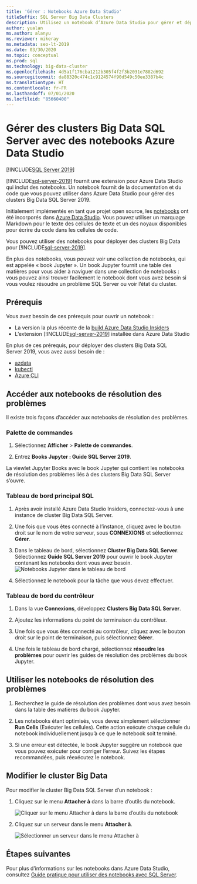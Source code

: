 ```yaml
---
title: 'Gérer : Notebooks Azure Data Studio'
titleSuffix: SQL Server Big Data Clusters
description: Utilisez un notebook d’Azure Data Studio pour gérer et dépanner un cluster Big Data.
author: yualan
ms.author: alanyu
ms.reviewer: mikeray
ms.metadata: seo-lt-2019
ms.date: 03/30/2020
ms.topic: conceptual
ms.prod: sql
ms.technology: big-data-cluster
ms.openlocfilehash: 4d5a1f176cba1212b305f4f2f3b2031e7882d692
ms.sourcegitcommit: da88320c474c1c9124574f90d549c50ee3387b4c
ms.translationtype: HT
ms.contentlocale: fr-FR
ms.lasthandoff: 07/01/2020
ms.locfileid: "85660400"
---
```

# <a name="manage-sql-server-big-data-clusters-with-azure-data-studio-notebooks"></a>Gérer des clusters Big Data SQL Server avec des notebooks Azure Data Studio

[!INCLUDE[SQL Server 2019](../includes/applies-to-version/sqlserver2019.md)]

[!INCLUDE[sql-server-2019](../includes/sssqlv15-md.md)] fournit une extension pour Azure Data Studio qui inclut des notebooks. Un notebook fournit de la documentation et du code que vous pouvez utiliser dans Azure Data Studio pour gérer des clusters Big Data SQL Server 2019.

Initialement implémentés en tant que projet open source, les [notebooks](../azure-data-studio/notebooks-guidance.md) ont été incorporés dans [Azure Data Studio](https://docs.microsoft.com/sql/azure-data-studio/download). Vous pouvez utiliser un marquage Markdown pour le texte des cellules de texte et un des noyaux disponibles pour écrire du code dans les cellules de code.

Vous pouvez utiliser des notebooks pour déployer des clusters Big Data pour [!INCLUDE[sql-server-2019](../includes/sssqlv15-md.md)].

En plus des notebooks, vous pouvez voir une collection de notebooks, qui est appelée « book Jupyter ». Un book Jupyter fournit une table des matières pour vous aider à naviguer dans une collection de notebooks : vous pouvez ainsi trouver facilement le notebook dont vous avez besoin si vous voulez résoudre un problème SQL Server ou voir l’état du cluster.

## <a name="prerequisites"></a>Prérequis

Vous avez besoin de ces prérequis pour ouvrir un notebook :

* La version la plus récente de la [build Azure Data Studio Insiders](https://aka.ms/azuredatastudio-rc)
* L’extension [!INCLUDE[sql-server-2019](../includes/sssqlv15-md.md)] installée dans Azure Data Studio

En plus de ces prérequis, pour déployer des clusters Big Data SQL Server 2019, vous avez aussi besoin de :

* [azdata](deploy-install-azdata.md)
* [kubectl](https://kubernetes.io/docs/tasks/tools/install-kubectl/#install-kubectl-binary-using-native-package-management)
* [Azure CLI](/cli/azure/install-azure-cli)

## <a name="access-troubleshooting-notebooks"></a>Accéder aux notebooks de résolution des problèmes

Il existe trois façons d’accéder aux notebooks de résolution des problèmes.

### <a name="command-palette"></a>Palette de commandes

1. Sélectionnez **Afficher** > **Palette de commandes**.

2. Entrez **Books Jupyter : Guide SQL Server 2019**.

La viewlet Jupyter Books avec le book Jupyter qui contient les notebooks de résolution des problèmes liés à des clusters Big Data SQL Server s’ouvre.

### <a name="sql-master-dashboard"></a>Tableau de bord principal SQL

1. Après avoir installé Azure Data Studio Insiders, connectez-vous à une instance de cluster Big Data SQL Server.

2. Une fois que vous êtes connecté à l’instance, cliquez avec le bouton droit sur le nom de votre serveur, sous **CONNEXIONS** et sélectionnez **Gérer**.

3. Dans le tableau de bord, sélectionnez **Cluster Big Data SQL Server**. Sélectionnez **Guide SQL Server 2019** pour ouvrir le book Jupyter contenant les notebooks dont vous avez besoin.
    ![Notebooks Jupyter dans le tableau de bord](media/manage-notebooks/jupyter-book-button.png)

4. Sélectionnez le notebook pour la tâche que vous devez effectuer.

### <a name="controller-dashboard"></a>Tableau de bord du contrôleur

1. Dans la vue **Connexions**, développez **Clusters Big Data SQL Server**.

2. Ajoutez les informations du point de terminaison du contrôleur.

3. Une fois que vous êtes connecté au contrôleur, cliquez avec le bouton droit sur le point de terminaison, puis sélectionnez **Gérer**.

4. Une fois le tableau de bord chargé, sélectionnez **résoudre les problèmes** pour ouvrir les guides de résolution des problèmes du book Jupyter.

## <a name="use-troubleshooting-notebooks"></a>Utiliser les notebooks de résolution des problèmes

1. Recherchez le guide de résolution des problèmes dont vous avez besoin dans la table des matières du book Jupyter.

2. Les notebooks étant optimisés, vous devez simplement sélectionner **Run Cells** (Exécuter les cellules). Cette action exécute chaque cellule du notebook individuellement jusqu’à ce que le notebook soit terminé.

3. Si une erreur est détectée, le book Jupyter suggère un notebook que vous pouvez exécuter pour corriger l’erreur. Suivez les étapes recommandées, puis réexécutez le notebook.

## <a name="change-the-big-data-cluster"></a>Modifier le cluster Big Data

Pour modifier le cluster Big Data SQL Server d’un notebook :

1. Cliquez sur le menu **Attacher à** dans la barre d’outils du notebook.

   ![Cliquer sur le menu Attacher à dans la barre d’outils du notebook](./media/notebooks-how-to-manage/select-attach-to-1.png)

2. Cliquez sur un serveur dans le menu **Attacher à**.

   ![Sélectionner un serveur dans le menu Attacher à](./media/notebooks-how-to-manage/select-attach-to-2.png)

## <a name="next-steps"></a>Étapes suivantes

Pour plus d’informations sur les notebooks dans Azure Data Studio, consultez [Guide pratique pour utiliser des notebooks avec SQL Server](../azure-data-studio/notebooks-guidance.md).
